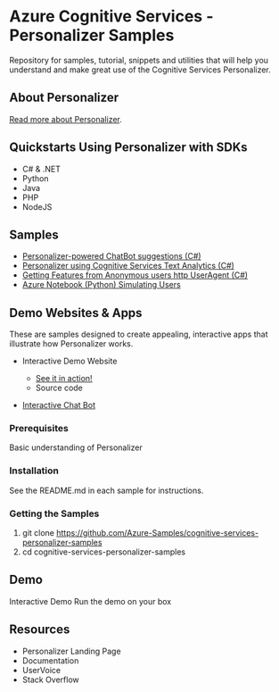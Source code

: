 # Azure Cognitive Services - Personalizer Samples

Repository for samples, tutorial, snippets and utilities that will help you understand and make great use of the Cognitive Services Personalizer.

## About Personalizer

[Read more about Personalizer](https://docs.microsoft.com/en-us/azure/cognitive-services/personalizer).

## Quickstarts Using Personalizer with SDKs
* C# & .NET
* Python
* Java
* PHP
* NodeJS

## Samples

* [Personalizer-powered ChatBot suggestions (C#)](/samples/ChatbotExample)
* [Personalizer using Cognitive Services Text Analytics (C#)](/samples/CrawlFeaturizer)
* [Getting Features from Anonymous users http UserAgent (C#)](/samples/HttpRequestFeatures)
* [Azure Notebook (Python) Simulating Users](/samples/azurenotebook)


## Demo Websites & Apps
These are samples designed to create appealing, interactive apps that illustrate how Personalizer works.

* Interactive Demo Website
    * [See it in action!](https://personalizationdemo.azurewebsites.net/)
    * Source code

* [Interactive Chat Bot](/demos/techfest-demo-master)


### Prerequisites

Basic understanding of Personalizer

### Installation

See the README.md in each sample for instructions.

### Getting the Samples


1. git clone https://github.com/Azure-Samples/cognitive-services-personalizer-samples
2. cd cognitive-services-personalizer-samples


## Demo

Interactive Demo
Run the demo on your box

## Resources

- Personalizer Landing Page
- Documentation
- UserVoice
- Stack Overflow
